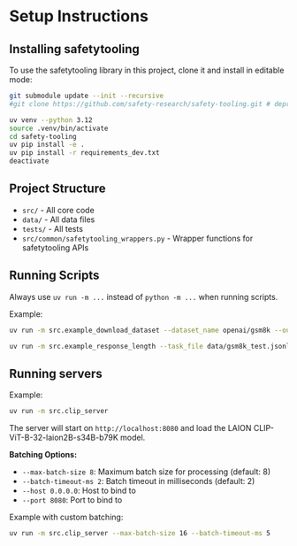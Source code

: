 # Setup Instructions

## Installing safetytooling

To use the safetytooling library in this project, clone it and install in editable mode:

```bash
git submodule update --init --recursive
#git clone https://github.com/safety-research/safety-tooling.git # deprecated in favor of submodule

uv venv --python 3.12
source .venv/bin/activate
cd safety-tooling
uv pip install -e .
uv pip install -r requirements_dev.txt
deactivate
```

## Project Structure

- `src/` - All core code
- `data/` - All data files
- `tests/` - All tests
- `src/common/safetytooling_wrappers.py` - Wrapper functions for safetytooling APIs

## Running Scripts

Always use `uv run -m ...` instead of `python -m ...` when running scripts.

Example:
```bash
uv run -m src.example_download_dataset --dataset_name openai/gsm8k --output_dir data/
```

```bash
uv run -m src.example_response_length --task_file data/gsm8k_test.jsonl --output_dir data/experiments --model_id gpt-4.1-mini-2025-04-14 --num_tasks 10 --seed 42
```

## Running servers

Example:
```bash
uv run -m src.clip_server
```

The server will start on `http://localhost:8080` and load the LAION CLIP-ViT-B-32-laion2B-s34B-b79K model.

**Batching Options:**
- `--max-batch-size 8`: Maximum batch size for processing (default: 8)
- `--batch-timeout-ms 2`: Batch timeout in milliseconds (default: 2)
- `--host 0.0.0.0`: Host to bind to
- `--port 8080`: Port to bind to

Example with custom batching:
```bash
uv run -m src.clip_server --max-batch-size 16 --batch-timeout-ms 5
```